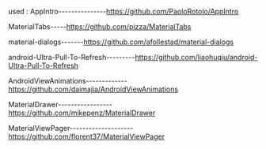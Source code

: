 used :
AppIntro---------------https://github.com/PaoloRotolo/AppIntro

MaterialTabs-----https://github.com/pizza/MaterialTabs

material-dialogs-------https://github.com/afollestad/material-dialogs

android-Ultra-Pull-To-Refresh---------https://github.com/liaohuqiu/android-Ultra-Pull-To-Refresh

AndroidViewAnimations-------------https://github.com/daimajia/AndroidViewAnimations

MaterialDrawer-----------------https://github.com/mikepenz/MaterialDrawer

MaterialViewPager--------------------https://github.com/florent37/MaterialViewPager



